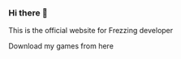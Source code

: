 ### Hi there 👋

This is the official website for Frezzing developer

Download my games from here



